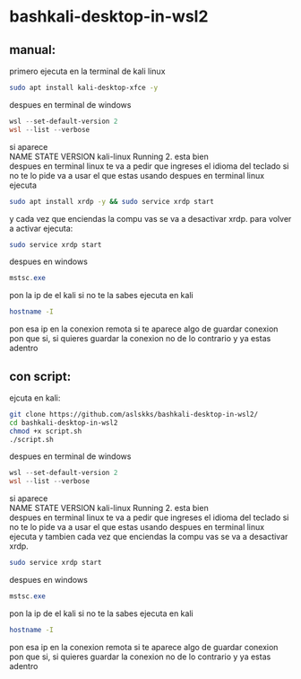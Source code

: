 # bashkali-desktop-in-wsl2  
## manual:  
primero ejecuta en la terminal de kali linux  
~~~bash
sudo apt install kali-desktop-xfce -y
~~~
despues en terminal de windows  
~~~powershell
wsl --set-default-version 2
wsl --list --verbose
~~~  
si aparece  
  NAME          STATE           VERSION
 kali-linux    Running         2. 
esta bien  
despues en terminal linux te va a pedir que ingreses el idioma del teclado
si no te lo pide va a usar el que estas usando
despues en terminal linux ejecuta
~~~bash
sudo apt install xrdp -y && sudo service xrdp start
~~~
y cada vez que enciendas la compu vas se va a desactivar xrdp. 
para volver a activar ejecuta:  
~~~bash
sudo service xrdp start
~~~  
despues en windows  
~~~powershell
mstsc.exe
~~~  
pon la ip de el kali si no te la sabes ejecuta en kali  
~~~bash
hostname -I
~~~  
pon esa ip en la conexion remota si te aparece algo de guardar conexion pon que si, si quieres guardar la conexion no de lo contrario y ya estas adentro  
## con script:  
ejcuta en kali:  
~~~bash
git clone https://github.com/aslskks/bashkali-desktop-in-wsl2/
cd bashkali-desktop-in-wsl2
chmod +x script.sh
./script.sh
~~~
despues en terminal de windows  
~~~powershell
wsl --set-default-version 2
wsl --list --verbose
~~~  
si aparece  
  NAME          STATE           VERSION
 kali-linux    Running         2. 
esta bien  
despues en terminal linux te va a pedir que ingreses el idioma del teclado
si no te lo pide va a usar el que estas usando
despues en terminal linux ejecuta y tambien cada vez que enciendas la compu vas se va a desactivar xrdp.  
~~~bash
sudo service xrdp start
~~~

despues en windows  
~~~powershell
mstsc.exe
~~~  
pon la ip de el kali si no te la sabes ejecuta en kali  
~~~bash
hostname -I
~~~  
pon esa ip en la conexion remota si te aparece algo de guardar conexion pon que si, si quieres guardar la conexion no de lo contrario y ya estas adentro  
